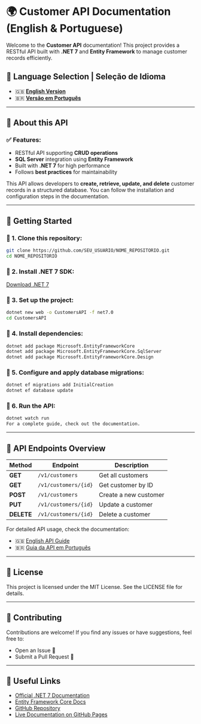 # 🌍 Customer API Documentation (English & Portuguese)

Welcome to the **Customer API** documentation! This project provides a RESTful API built with **.NET 7** and **Entity Framework** to manage customer records efficiently.

## 📌 Language Selection | Seleção de Idioma

- 🇬🇧 **[English Version](en/README.md)**
- 🇧🇷 **[Versão em Português](pt/README.md)**

---

## 📖 About this API

### ✅ Features:
- RESTful API supporting **CRUD operations**
- **SQL Server** integration using **Entity Framework**
- Built with **.NET 7** for high performance
- Follows **best practices** for maintainability

This API allows developers to **create, retrieve, update, and delete** customer records in a structured database. You can follow the installation and configuration steps in the documentation.

---

## 🚀 Getting Started

### 📌 1. Clone this repository:
```bash
git clone https://github.com/SEU_USUARIO/NOME_REPOSITORIO.git
cd NOME_REPOSITORIO
```

### 📌 2. Install .NET 7 SDK:
[Download .NET 7](https://dotnet.microsoft.com/en-us/download/dotnet/7.0)

### 📌 3. Set up the project:
```bash
dotnet new web -o CustomersAPI -f net7.0
cd CustomersAPI
```

### 📌 4. Install dependencies:
```bash
dotnet add package Microsoft.EntityFrameworkCore
dotnet add package Microsoft.EntityFrameworkCore.SqlServer
dotnet add package Microsoft.EntityFrameworkCore.Design
```

### 📌 5. Configure and apply database migrations:
```bash
dotnet ef migrations add InitialCreation
dotnet ef database update
```

### 📌 6. Run the API:
```bash
dotnet watch run
For a complete guide, check out the documentation.
```

---

## 📌 API Endpoints Overview
| Method  | Endpoint             | Description         |
|---------|----------------------|---------------------|
| **GET**  | `/v1/customers`      | Get all customers  |
| **GET**  | `/v1/customers/{id}` | Get customer by ID |
| **POST** | `/v1/customers`      | Create a new customer |
| **PUT**  | `/v1/customers/{id}` | Update a customer  |
| **DELETE** | `/v1/customers/{id}` | Delete a customer  |


For detailed API usage, check the documentation:

- 🇬🇧 [English API Guide](en/README.md)
- 🇧🇷 [Guia da API em Português](pt/README.md)

---

## 📄 License
This project is licensed under the MIT License. See the LICENSE file for details.

---

## 🤝 Contributing
Contributions are welcome! If you find any issues or have suggestions, feel free to:

- Open an Issue 💬
- Submit a Pull Request 🚀

---

## 🔗 Useful Links
- [Official .NET 7 Documentation](https://dotnet.microsoft.com/en-us/download/dotnet/7.0)
- [Entity Framework Core Docs](https://learn.microsoft.com/en-us/ef/core/)
- [GitHub Repository](https://github.com/Yurijpereira/API-Documentation-Tutorial)
- [Live Documentation on GitHub Pages](https://yurijpereira.github.io/API-Tutorial-Documentation/)